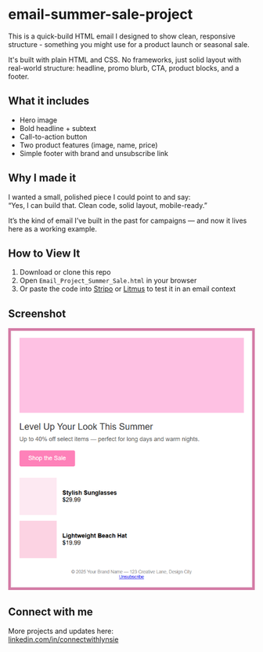 # email-summer-sale-project

This is a quick-build HTML email I designed to show clean, responsive structure - something you might use for a product launch or seasonal sale.

It's built with plain HTML and CSS. No frameworks, just solid layout with real-world structure: headline, promo blurb, CTA, product blocks, and a footer.

## What it includes
- Hero image
- Bold headline + subtext
- Call-to-action button
- Two product features (image, name, price)
- Simple footer with brand and unsubscribe link

## Why I made it
I wanted a small, polished piece I could point to and say:  
“Yes, I can build that. Clean code, solid layout, mobile-ready.”

It’s the kind of email I’ve built in the past for campaigns — and now it lives here as a working example.

## How to View It
1. Download or clone this repo  
2. Open `Email_Project_Summer_Sale.html` in your browser  
3. Or paste the code into [Stripo](https://stripo.email) or [Litmus](https://www.litmus.com/) to test it in an email context

## Screenshot
![Screenshot of email](https://github.com/connectwithlynsie/email-summer-sale-project/blob/main/screenshot_with_stroke.png?raw=true)


## Connect with me
More projects and updates here:  
[linkedin.com/in/connectwithlynsie](https://linkedin.com/in/connectwithlynsie)
